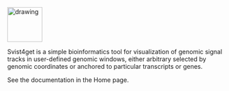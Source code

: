 <img src="https://sun1-1.userapi.com/c830708/v830708875/1b85e9/6fnZeL3jWqw.jpg" alt="drawing" width="80"/>

Svist4get is a simple bioinformatics tool for visualization of genomic signal tracks in user-defined genomic windows, either arbitrary selected by genomic coordinates or anchored to particular transcripts or genes.

See the documentation in the Home page.


